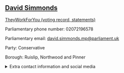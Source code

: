 ## <a href="https://members.parliament.uk/member/4872/contact">David Simmonds</a>

<a href="https://www.theyworkforyou.com/mp/25892/david_simmonds/ruislip%2C_northwood_and_pinner">TheyWorkForYou (voting record, statements)</a> 

Parliamentary phone number: 02072196578 

Parliamentary email: david.simmonds.mp@parliament.uk 

Party: Conservative 

Borough: Ruislip, Northwood and Pinner 

<details><summary>Extra contact information and social media</summary> 
<li>Website:</li>
<li>Twitter:</li>
<li>Constituency office phone number: 02035452462</li>
<li>Constituency office email:</li>
<li>Facebook:</li>
<li>Instagram:</li>
<li>Youtube:</li>
<li>Linkedin:</li>
<li>Government department phone number:</li>
<li>Government department email:</li>
<li>Threads:</li>
<li>Party office phone number:</li>
<li>Party office email:</li>
<li>Tiktok:</li>
</details>